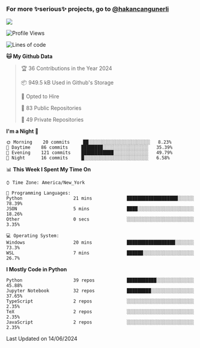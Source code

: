### For more ✨serious✨ projects, go to [@hakancangunerli](https://github.com/hakancangunerli)

![](https://github-readme-stats.vercel.app/api/top-langs/?username=johngunerli&layout=compact&hide=jupyter%20notebook,tex,html,shell,CSS,Ruby,Makefile,EmberScript,MATLAB,C&langs_count=6&exclude_repo=2015-csharp,gt_code,gsu_code,uga_code,uga_robotics)

<!--START_SECTION:waka-->
![Profile Views](http://img.shields.io/badge/Profile%20Views-0-blue)

![Lines of code](https://img.shields.io/badge/From%20Hello%20World%20I%27ve%20Written-480848%20lines%20of%20code-blue)

**🐱 My Github Data** 

> 🏆 36 Contributions in the Year 2024
 > 
> 📦 949.5 kB Used in Github's Storage 
 > 
> 💼 Opted to Hire
 > 
> 📜 83 Public Repositories 
 > 
> 🔑 49 Private Repositories  
 > 
**I'm a Night 🦉** 

```text
🌞 Morning    20 commits     ██░░░░░░░░░░░░░░░░░░░░░░░   8.23% 
🌆 Daytime    86 commits     ████████░░░░░░░░░░░░░░░░░   35.39% 
🌃 Evening    121 commits    ████████████░░░░░░░░░░░░░   49.79% 
🌙 Night      16 commits     █░░░░░░░░░░░░░░░░░░░░░░░░   6.58%

```


📊 **This Week I Spent My Time On** 

```text
⌚︎ Time Zone: America/New_York

💬 Programming Languages: 
Python                   21 mins             ███████████████████░░░░░░   78.39% 
JSON                     5 mins              ████░░░░░░░░░░░░░░░░░░░░░   18.26% 
Other                    0 secs              ░░░░░░░░░░░░░░░░░░░░░░░░░   3.35%

💻 Operating System: 
Windows                  20 mins             ██████████████████░░░░░░░   73.3% 
WSL                      7 mins              ██████░░░░░░░░░░░░░░░░░░░   26.7%

```

**I Mostly Code in Python** 

```text
Python                   39 repos            ███████████░░░░░░░░░░░░░░   45.88% 
Jupyter Notebook         32 repos            █████████░░░░░░░░░░░░░░░░   37.65% 
TypeScript               2 repos             ░░░░░░░░░░░░░░░░░░░░░░░░░   2.35% 
TeX                      2 repos             ░░░░░░░░░░░░░░░░░░░░░░░░░   2.35% 
JavaScript               2 repos             ░░░░░░░░░░░░░░░░░░░░░░░░░   2.35%

```



 Last Updated on 14/06/2024
<!--END_SECTION:waka-->


